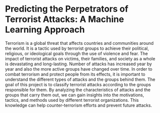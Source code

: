# Predicting the Perpetrators of Terrorist Attacks: A Machine Learning Approach

Terrorism is a global threat that affects countries and communities around the world. It is a tactic used by terrorist groups to achieve their political, religious, or ideological goals through the use of violence and fear. The impact of terrorist attacks on victims, their families, and society as a whole is devastating and long-lasting.
Number of attacks has increased year by year and also the more active groups have changed over time.
In order to combat terrorism and protect people from its effects, it is important to understand the different types of attacks and the groups behind them.
The goal of this project is to classify terrorist attacks according to the groups responsible for them. By analyzing the characteristics of attacks and the groups that carry them out, we can gain insights into the motivations, tactics, and methods used by different terrorist organizations. This knowledge can help counter-terrorism efforts and prevent future attacks.
